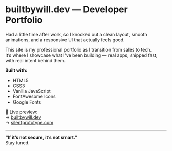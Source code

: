 # builtbywill.dev — Developer Portfolio

Had a little time after work, so I knocked out a clean layout, smooth animations, and a responsive UI that actually feels good.

This site is my professional portfolio as I transition from sales to tech.  
It’s where I showcase what I’ve been building — real apps, shipped fast, with real intent behind them.

**Built with:**
- HTML5
- CSS3
- Vanilla JavaScript
- FontAwesome Icons
- Google Fonts

🧠 Live preview:  
→ [builtbywill.dev](https://builtbywill.dev)  
→ [silentprototype.com](https://silentprototype.com)

---

**“If it’s not secure, it’s not smart.”**  
Stay tuned.
